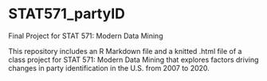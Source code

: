 # STAT571_partyID
Final Project for STAT 571: Modern Data Mining

This repository includes an R Markdown file and a knitted .html file of a class project for STAT 571: Modern Data Mining that explores factors driving changes in party identification in the U.S. from 2007 to 2020.
